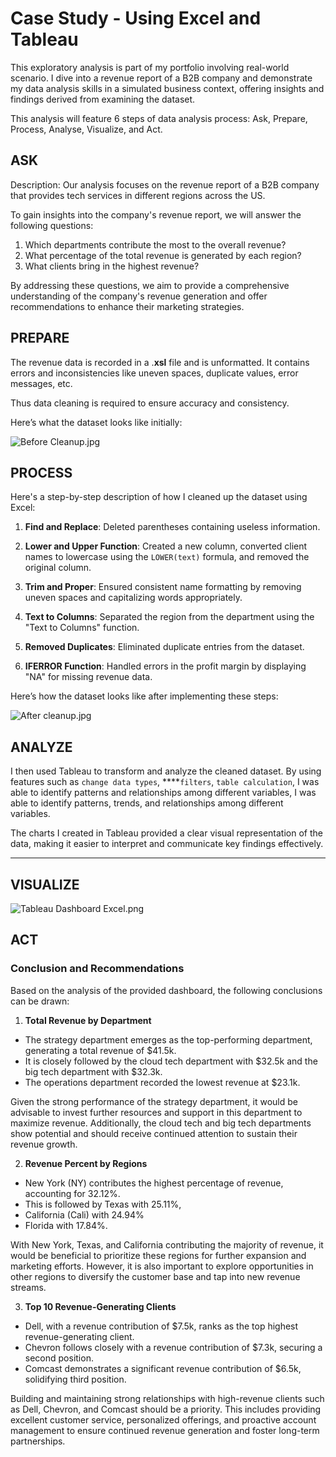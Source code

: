 # Case Study - Using Excel and Tableau

This exploratory analysis is part of my portfolio involving real-world scenario. I dive into a revenue report of a B2B company and demonstrate my data analysis skills in a simulated business context, offering insights and findings derived from examining the dataset. 

This analysis will feature 6 steps of data analysis process: Ask, Prepare, Process, Analyse, Visualize, and Act.



## ASK

Description: Our analysis focuses on the revenue report of a B2B company that provides tech services in different regions across the US.

To gain insights into the company's revenue report, we will answer the following questions:

1. Which departments contribute the most to the overall revenue?
2. What percentage of the total revenue is generated by each region?
3. What clients bring in the highest revenue?

By addressing these questions, we aim to provide a comprehensive understanding of the company's revenue generation and offer recommendations to enhance their marketing strategies.



## PREPARE

The revenue data is recorded in a .**xsl** file and is unformatted. It contains errors and inconsistencies like uneven spaces, duplicate values, error messages, etc. 

Thus data cleaning is required to ensure accuracy and consistency. 

Here’s what the dataset looks like initially:

![Before Cleanup.jpg](https://s3-us-west-2.amazonaws.com/secure.notion-static.com/15c495cb-c663-44c3-bcca-a9d90d149ac5/Before_Cleanup.jpg)



## PROCESS

Here's a step-by-step description of how I cleaned up the dataset using Excel:

1. **Find and Replace**: Deleted parentheses containing useless information.

2. **Lower and Upper Function**: Created a new column, converted client names to lowercase using the `LOWER(text)` formula, and removed the original column.

3. **Trim and Proper**: Ensured consistent name formatting by removing uneven spaces and capitalizing words appropriately.

4. **Text to Columns**: Separated the region from the department using the "Text to Columns" function.

5. **Removed Duplicates**: Eliminated duplicate entries from the dataset.

6. **IFERROR Function**: Handled errors in the profit margin by displaying "NA" for missing revenue data.

Here’s how the dataset looks like after implementing these steps:

![After cleanup.jpg](https://s3-us-west-2.amazonaws.com/secure.notion-static.com/001f41d0-b833-45d6-9a65-3975472f8ccb/After_cleanup.jpg)



## ANALYZE

I then used Tableau to transform and analyze the cleaned dataset. By using features such as `change data types`, ****`filters`, `table calculation`, I was able to identify patterns and relationships among different variables, I was able to identify patterns, trends, and relationships among different variables. 

The charts I created in Tableau provided a clear visual representation of the data, making it easier to interpret and communicate key findings effectively.

---

## VISUALIZE

![Tableau Dashboard Excel.png](https://s3-us-west-2.amazonaws.com/secure.notion-static.com/1cdccb05-7e33-4371-8220-2ec7c3cb858f/Tableau_Dashboard_Excel.png)



## ACT

### Conclusion and Recommendations

Based on the analysis of the provided dashboard, the following conclusions can be drawn:

1. **Total Revenue by Department**

- The strategy department emerges as the top-performing department, generating a total revenue of $41.5k.
- It is closely followed by the cloud tech department with $32.5k and the big tech department with $32.3k.
- The operations department recorded the lowest revenue at $23.1k.

Given the strong performance of the strategy department, it would be advisable to invest further resources and support in this department to maximize revenue. Additionally, the cloud tech and big tech departments show potential and should receive continued attention to sustain their revenue growth.

2. **Revenue Percent by Regions**

- New York (NY) contributes the highest percentage of revenue, accounting for 32.12%.
- This is followed by Texas with 25.11%,
- California (Cali) with 24.94%
- Florida with 17.84%.

With New York, Texas, and California contributing the majority of revenue, it would be beneficial to prioritize these regions for further expansion and marketing efforts. However, it is also important to explore opportunities in other regions to diversify the customer base and tap into new revenue streams.

3. **Top 10 Revenue-Generating Clients**

- Dell, with a revenue contribution of $7.5k, ranks as the top highest revenue-generating client.
- Chevron follows closely with a revenue contribution of $7.3k, securing a second position.
- Comcast demonstrates a significant revenue contribution of $6.5k, solidifying third position.

Building and maintaining strong relationships with high-revenue clients such as Dell, Chevron, and Comcast should be a priority. This includes providing excellent customer service, personalized offerings, and proactive account management to ensure continued revenue generation and foster long-term partnerships.
